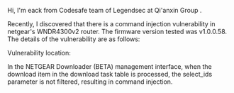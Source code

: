 Hi, I'm eack from Codesafe team of Legendsec at Qi'anxin Group .

Recently, I discovered that there is a command injection vulnerability in netgear's WNDR4300v2 router. The firmware version tested was v1.0.0.58. The details of the vulnerability are as follows:


Vulnerability location:

In the NETGEAR Downloader (BETA) management interface, when the download item in the download task table is processed, the select_ids parameter is not filtered, resulting in command injection.

